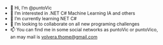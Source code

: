- 👋 Hi, I’m @puntoVic
- 👀 I’m interested in .NET C# Machine Learning IA and others
- 🌱 I’m currently learning NET C# 
- 💞️ I’m looking to collaborate on all new programing challenges
- 📫 You can find me in some social networks as puntoVic or puntoVico, an may mail is volvera.thome@gmail.com

